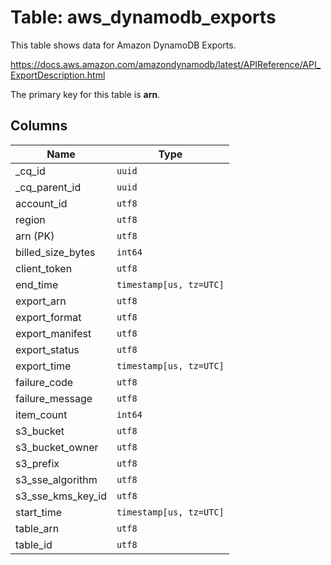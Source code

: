 # Table: aws_dynamodb_exports

This table shows data for Amazon DynamoDB Exports.

https://docs.aws.amazon.com/amazondynamodb/latest/APIReference/API_ExportDescription.html

The primary key for this table is **arn**.

## Columns

| Name          | Type          |
| ------------- | ------------- |
|_cq_id|`uuid`|
|_cq_parent_id|`uuid`|
|account_id|`utf8`|
|region|`utf8`|
|arn (PK)|`utf8`|
|billed_size_bytes|`int64`|
|client_token|`utf8`|
|end_time|`timestamp[us, tz=UTC]`|
|export_arn|`utf8`|
|export_format|`utf8`|
|export_manifest|`utf8`|
|export_status|`utf8`|
|export_time|`timestamp[us, tz=UTC]`|
|failure_code|`utf8`|
|failure_message|`utf8`|
|item_count|`int64`|
|s3_bucket|`utf8`|
|s3_bucket_owner|`utf8`|
|s3_prefix|`utf8`|
|s3_sse_algorithm|`utf8`|
|s3_sse_kms_key_id|`utf8`|
|start_time|`timestamp[us, tz=UTC]`|
|table_arn|`utf8`|
|table_id|`utf8`|
